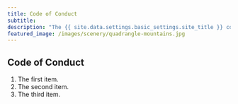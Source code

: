 ```yaml
---
title: Code of Conduct
subtitle:
description: "The {{ site.data.settings.basic_settings.site_title }} code of conduct."
featured_image: /images/scenery/quadrangle-mountains.jpg
---
```


## Code of Conduct

1. The first item.
2. The second item.
3. The third item.
